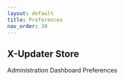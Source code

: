 ```yaml
---
layout: default
title: Preferences
nav_order: 30
---
```


## X-Updater Store


Administration Dashboard Preferences
